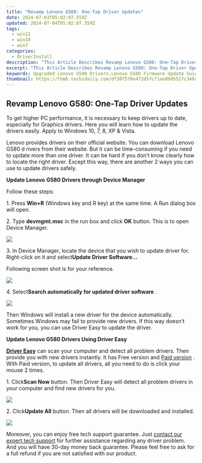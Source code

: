 ```yaml
---
title: "Revamp Lenovo G580: One-Tap Driver Updates"
date: 2024-07-03T05:02:07.559Z
updated: 2024-07-04T05:02:07.559Z
tags:
  - win11
  - win10
  - win7
categories:
  - DriverInstall
description: "This Article Describes Revamp Lenovo G580: One-Tap Driver Updates"
excerpt: "This Article Describes Revamp Lenovo G580: One-Tap Driver Updates"
keywords: Upgraded Lenovo G580 Drivers,Lenovo G580 Firmware Update Guide,One-Tap Driver Updates for Gaming Laptops,Lenovo G580 Performance Enhancement,Quick Lenovo Driver Updates Guide,Lenovo G580 Compatibility Drivers,Revamped Lenovo G580 Operating System
thumbnail: https://thmb.techidaily.com/df387578e472d57cf1ae89d5517c348af827dd00df3f1d4defd5e8c6891f82cb.jpg
---
```


## Revamp Lenovo G580: One-Tap Driver Updates

 To get higher PC performance, it is necessary to keep drivers up to date, especially for Graphics drivers. Here you will learn how to update the drivers easily. Apply to Windows 10, 7, 8, XP & Vista.
  
 Lenovo provides drivers on their official website. You can download Lenovo G580 d  rivers from their website. But it can be time-consuming if you need to update more than one driver. It can be hard if you don’t know clearly how to locate the right driver. Except this way, there are another 2 ways you can use to update drivers safely.
  
**Update Lenovo** **G580 Drivers through Device Manager**
  
Follow these steps:
  
1\. Press **Win+R**  (Windows key and R key) at the same time. A Run dialog box will open.
  
2\. Type **devmgmt.msc** in the run box and click **OK** button. This is to open Device Manager.
  
![](https://images.drivereasy.com/wp-content/uploads/2016/11/img_582abbc236e36.png)
  
 3\. In Device Manager, locate the device that you wish to update driver for. Right-click on it and select**Update Driver Software…**
  
 Following screen shot is for your reference.  
  
![](https://images.drivereasy.com/wp-content/uploads/2016/11/img_582abcf63195c.png)
  
 4\. Select**Search automatically for updated driver software** .  
  
![](https://images.drivereasy.com/wp-content/uploads/2016/11/img_582abd1f2b9b3.png)
  
 Then Windows will install a new driver for the device automatically. Sometimes Windows may fail to provide new drivers. If this way doesn’t work for you, you can use Driver Easy to update the driver.  
  
**Update Lenovo G580 Drivers Using Driver Easy**
  
**[Driver Easy](https://tools.techidaily.com/drivereasy/download/)**  can scan your computer and detect all problem drivers. Then provide you with new drivers instantly. It has Free version and [Paid version](https://tools.techidaily.com/drivereasy/download/) . With Paid version, to update all drivers, all you need to do is click your mouse 2 times.

 1\. Click**Scan Now** button. Then Driver Easy will detect all problem drivers in your computer and find new drivers for you.  
  
![](https://images.drivereasy.com/wp-content/uploads/2017/04/img_58fd97f65d0dd.png)

 2\. Click**Update All** button. Then all drivers will be downloaded and installed.  
  
![](https://images.drivereasy.com/wp-content/uploads/2017/04/img_58fd980083557.jpg)

 Moreover, you can enjoy free tech support guarantee. Just [contact our expert tech support](https://tools.techidaily.com/drivereasy/download/) for further assistance regarding any driver problem. And you will have 30-day money back guarantee. Please feel free to ask for a full refund if you are not satisfied with our product.

<ins class="adsbygoogle"
     style="display:block"
     data-ad-format="autorelaxed"
     data-ad-client="ca-pub-7571918770474297"
     data-ad-slot="1223367746"></ins>



<ins class="adsbygoogle"
     style="display:block"
     data-ad-client="ca-pub-7571918770474297"
     data-ad-slot="8358498916"
     data-ad-format="auto"
     data-full-width-responsive="true"></ins>


